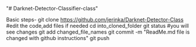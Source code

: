 "# Darknet-Detector-Classifier-class" 


Basic steps-
git clone https://github.com/jerinka/Darknet-Detector-Class
#edit the code,add files if needed
cd into_cloned_folder
git status
#you will see changes
git add changed_file_names
git commit -m "ReadMe.md file is changed with github instructions"
git push


